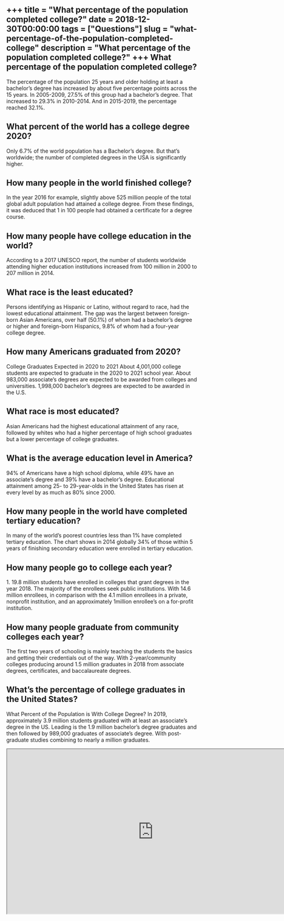 +++
title = "What percentage of the population completed college?"
date = 2018-12-30T00:00:00
tags = ["Questions"]
slug = "what-percentage-of-the-population-completed-college"
description = "What percentage of the population completed college?"
+++
What percentage of the population completed college?
----------------------------------------------------

The percentage of the population 25 years and older holding at least a bachelor’s degree has increased by about five percentage points across the 15 years. In 2005-2009, 27.5% of this group had a bachelor’s degree. That increased to 29.3% in 2010-2014. And in 2015-2019, the percentage reached 32.1%.

What percent of the world has a college degree 2020?
----------------------------------------------------

Only 6.7% of the world population has a Bachelor’s degree. But that’s worldwide; the number of completed degrees in the USA is significantly higher.

How many people in the world finished college?
----------------------------------------------

In the year 2016 for example, slightly above 525 million people of the total global adult population had attained a college degree. From these findings, it was deduced that 1 in 100 people had obtained a certificate for a degree course.

How many people have college education in the world?
----------------------------------------------------

According to a 2017 UNESCO report, the number of students worldwide attending higher education institutions increased from 100 million in 2000 to 207 million in 2014.

What race is the least educated?
--------------------------------

Persons identifying as Hispanic or Latino, without regard to race, had the lowest educational attainment. The gap was the largest between foreign-born Asian Americans, over half (50.1%) of whom had a bachelor’s degree or higher and foreign-born Hispanics, 9.8% of whom had a four-year college degree.

How many Americans graduated from 2020?
---------------------------------------

College Graduates Expected in 2020 to 2021 About 4,001,000 college students are expected to graduate in the 2020 to 2021 school year. About 983,000 associate’s degrees are expected to be awarded from colleges and universities. 1,998,000 bachelor’s degrees are expected to be awarded in the U.S.

What race is most educated?
---------------------------

Asian Americans had the highest educational attainment of any race, followed by whites who had a higher percentage of high school graduates but a lower percentage of college graduates.

What is the average education level in America?
-----------------------------------------------

94% of Americans have a high school diploma, while 49% have an associate’s degree and 39% have a bachelor’s degree. Educational attainment among 25- to 29-year-olds in the United States has risen at every level by as much as 80% since 2000.

How many people in the world have completed tertiary education?
---------------------------------------------------------------

In many of the world’s poorest countries less than 1% have completed tertiary education. The chart shows in 2014 globally 34% of those within 5 years of finishing secondary education were enrolled in tertiary education.

How many people go to college each year?
----------------------------------------

1\. 19.8 million students have enrolled in colleges that grant degrees in the year 2018. The majority of the enrollees seek public institutions. With 14.6 million enrollees, in comparison with the 4.1 million enrollees in a private, nonprofit institution, and an approximately 1million enrollee’s on a for-profit institution.

How many people graduate from community colleges each year?
-----------------------------------------------------------

The first two years of schooling is mainly teaching the students the basics and getting their credentials out of the way. With 2-year/community colleges producing around 1.5 million graduates in 2018 from associate degrees, certificates, and baccalaureate degrees.

What’s the percentage of college graduates in the United States?
----------------------------------------------------------------

What Percent of the Population is With College Degree? In 2019, approximately 3.9 million students graduated with at least an associate’s degree in the US. Leading is the 1.9 million bachelor’s degree graduates and then followed by 989,000 graduates of associate’s degree. With post-graduate studies combining to nearly a million graduates.

<iframe allow="accelerometer; autoplay; clipboard-write; encrypted-media; gyroscope; picture-in-picture" allowfullscreen="" class="__youtube_prefs__  epyt-is-override  no-lazyload" data-no-lazy="1" data-origheight="433" data-origwidth="770" data-skipgform_ajax_framebjll="" height="433" id="_ytid_85477" loading="lazy" src="https://www.youtube.com/embed/fTznEIZRkLg?enablejsapi=1&autoplay=0&cc_load_policy=0&cc_lang_pref=&iv_load_policy=1&loop=0&modestbranding=0&rel=1&fs=1&playsinline=0&autohide=2&theme=dark&color=red&controls=1&" title="YouTube player" width="770"></iframe>